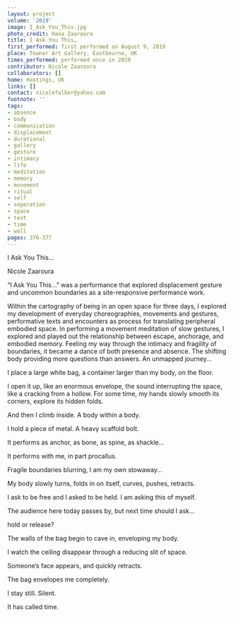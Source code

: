 ```yaml
---
layout: project
volume: '2019'
image: I_Ask_You_This.jpg
photo_credit: Hana Zaaroura
title: I Ask You This…
first_performed: first performed on August 9, 2019
place: Towner Art Gallery, Eastbourne, UK
times_performed: performed once in 2019
contributor: Nicole Zaaroura
collaborators: []
home: Hastings, UK
links: []
contact: nicolefalber@yahoo.com
footnote: ''
tags:
- absence
- body
- communication
- displacement
- durational
- gallery
- gesture
- intimacy
- life
- meditation
- memory
- movement
- ritual
- self
- seperation
- space
- text
- time
- wall
pages: 376-377
---
```



I Ask You This…

Nicole Zaaroura

“I Ask You This…” was a performance that explored displacement gesture and uncommon boundaries as a site-responsive performance work.

Within the cartography of being in an open space for three days, I explored my development of everyday choreographies, movements and gestures, performative texts and encounters as process for translating peripheral embodied space. In performing a movement meditation of slow gestures, I explored and played out the relationship between escape, anchorage, and embodied memory. Feeling my way through the intimacy and fragility of boundaries, it became a dance of both presence and absence. The shifting body providing more questions than answers. An unmapped journey…

I place a large white bag, a container larger than my body, on the floor.

I open it up, like an enormous envelope, the sound interrupting the space, like a cracking from a hollow. For some time, my hands slowly smooth its corners, explore its hidden folds.

And then I climb inside. A body within a body.

I hold a piece of metal. A heavy scaffold bolt.

It performs as anchor, as bone, as spine, as shackle…

It performs with me, in part procallus.

Fragile boundaries blurring, I am my own stowaway…

My body slowly turns, folds in on itself, curves, pushes, retracts.

I ask to be free and I asked to be held. I am asking this of myself.

The audience here today passes by, but next time should I ask…

hold or release?

The walls of the bag begin to cave in, enveloping my body.

I watch the ceiling disappear through a reducing slit of space.

Someone’s face appears, and quickly retracts.

The bag envelopes me completely.

I stay still. Silent.

It has called time.
